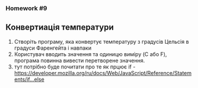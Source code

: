 ### Homework #9
## **Конвертиація температури**
1. Створіть програму, яка конвертує температуру з градусів Цельсія в градуси Фаренгейта і навпаки
2. Користувач вводить значення та одиницю виміру (C або F), програма повинна вивести перетворене значення.
3. тут потрібно буде почитати про те як прцює if - https://developer.mozilla.org/ru/docs/Web/JavaScript/Reference/Statements/if...else